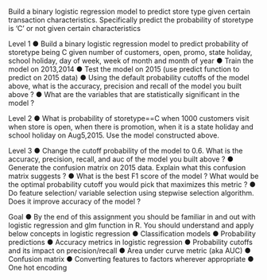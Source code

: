 
Build a binary logistic regression model to predict store type given certain transaction characteristics.
Specifically predict the probability of storetype is ‘C’ or not given certain characteristics

Level 1
●	Build a binary logistic regression model to predict probability of storetype being C given number of customers,
open, promo, state holiday, school holiday, day of week, week of month and month of year
●	Train the model on 2013,2014
●	Test the model on 2015 (use predict function to predict on 2015 data)
●	Using the default probability cutoffs of the model above, what is the accuracy, precision and recall of the model you built above ?
●	What are the variables that are statistically significant in the model ?

Level 2
●	What is probability of storetype==C when 1000 customers visit when store is open, when there is promotion, when it is a state holiday and school holiday on Aug5,2015. Use the model constructed above.

Level 3
●	Change the cutoff probability of the model to 0.6. What is the accuracy, precision, recall, and auc of the model you built above ?
●	Generate the confusion matrix on 2015 data. Explain what this confusion matrix suggests ?
●	What is the best F1 score of the model ? What would be the optimal probability cutoff you would pick that maximizes this metric ?
●	Do feature selection/ variable selection using stepwise selection algorithm. Does it improve accuracy of the model ?


Goal
●	By the end of this assignment you should be familiar in and out with logistic regression and glm function in R. You should understand and apply below concepts in logistic regression
●	Classification models
●	Probability predictions
●	Accuracy metrics in logistic regression
●	Probability cutoffs and its impact on precision/recall
●	Area under curve metric (aka AUC)
●	Confusion matrix
●	Converting features to factors wherever appropriate
●	One hot encoding
